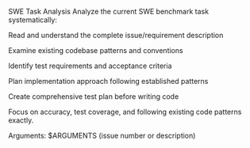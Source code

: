 SWE Task Analysis
Analyze the current SWE benchmark task systematically:

Read and understand the complete issue/requirement description

Examine existing codebase patterns and conventions

Identify test requirements and acceptance criteria

Plan implementation approach following established patterns

Create comprehensive test plan before writing code

Focus on accuracy, test coverage, and following existing code patterns exactly.

Arguments: $ARGUMENTS (issue number or description)
